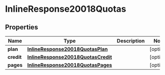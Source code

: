 # InlineResponse20018Quotas

## Properties
Name | Type | Description | Notes
------------ | ------------- | ------------- | -------------
**plan** | [**InlineResponse20018QuotasPlan**](InlineResponse20018QuotasPlan.md) |  |  [optional]
**credit** | [**InlineResponse20018QuotasCredit**](InlineResponse20018QuotasCredit.md) |  |  [optional]
**pages** | [**InlineResponse20018QuotasPages**](InlineResponse20018QuotasPages.md) |  |  [optional]
